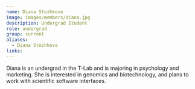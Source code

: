 ```yaml
---
name: Diana Stozhkova 
image: images/members/diana.jpg
description: Undergrad Student
role: undergrad
group: current
aliases:
  - Diana Stozhkova
links:
---
```


Diana is an undergrad in the T-Lab and is majoring in psychology and marketing. She is interested in genomics and biotechnology, and plans to work with scientific software interfaces.
